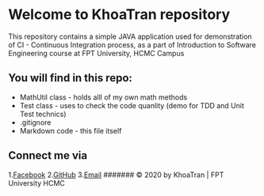 # Welcome to KhoaTran repository
This repository contains a simple JAVA application used for demonstration of CI - Continuous Integration process, as a part of Introduction to Software Engineering course at FPT University, HCMC Campus

## You will find in this repo:
* MathUtil class -  holds alll of my own math methods
* Test class - uses to check the code quanlity (demo for TDD and Unit Test technics)
* .gitignore
* Markdown code - this file itself

## Connect me via
1.[Facebook](https://www.facebook.com/bitran2211)
2.[GitHub](https://github.com/trankhoa0901085027)
3.[Email](trankhoa0901085027@gmail.com)
####### © 2020 by KhoaTran | FPT University HCMC